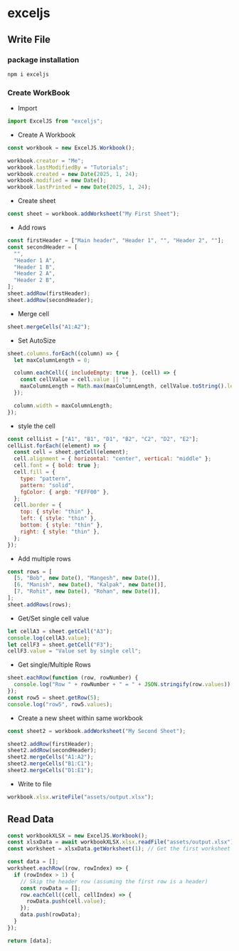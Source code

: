 # exceljs

## Write File

### package installation

```bash
npm i exceljs
```

###

### Create WorkBook

- Import

```js
import ExcelJS from "exceljs";
```

- Create A Workbook

```js
const workbook = new ExcelJS.Workbook();

workbook.creator = "Me";
workbook.lastModifiedBy = "Tutorials";
workbook.created = new Date(2025, 1, 24);
workbook.modified = new Date();
workbook.lastPrinted = new Date(2025, 1, 24);
```

- Create sheet

```js
const sheet = workbook.addWorksheet("My First Sheet");
```

- Add rows

```js
const firstHeader = ["Main header", "Header 1", "", "Header 2", ""];
const secondHeader = [
  "",
  "Header 1 A",
  "Header 1 B",
  "Header 2 A",
  "Header 2 B",
];
sheet.addRow(firstHeader);
sheet.addRow(secondHeader);
```

- Merge cell

```js
sheet.mergeCells("A1:A2");
```

- Set AutoSize

```js
sheet.columns.forEach((column) => {
  let maxColumnLength = 0;

  column.eachCell({ includeEmpty: true }, (cell) => {
    const cellValue = cell.value || "";
    maxColumnLength = Math.max(maxColumnLength, cellValue.toString().length);
  });

  column.width = maxColumnLength;
});
```

- style the cell

```js
const cellList = ["A1", "B1", "D1", "B2", "C2", "D2", "E2"];
cellList.forEach((element) => {
  const cell = sheet.getCell(element);
  cell.alignment = { horizontal: "center", vertical: "middle" };
  cell.font = { bold: true };
  cell.fill = {
    type: "pattern",
    pattern: "solid",
    fgColor: { argb: "FEFF00" },
  };
  cell.border = {
    top: { style: "thin" },
    left: { style: "thin" },
    bottom: { style: "thin" },
    right: { style: "thin" },
  };
});
```

- Add multiple rows

```js
const rows = [
  [5, "Bob", new Date(), "Mangesh", new Date()],
  [6, "Manish", new Date(), "Kalpak", new Date()],
  [7, "Rohit", new Date(), "Rohan", new Date()],
];
sheet.addRows(rows);
```

- Get/Set single cell value

```js
let cellA3 = sheet.getCell("A3");
console.log(cellA3.value);
let cellF3 = sheet.getCell("F3");
cellF3.value = "Value set by single cell";
```

- Get single/Multiple Rows

```js
sheet.eachRow(function (row, rowNumber) {
  console.log("Row " + rowNumber + " = " + JSON.stringify(row.values));
});
const row5 = sheet.getRow(5);
console.log("row5", row5.values);
```

- Create a new sheet within same workbook

```js
const sheet2 = workbook.addWorksheet("My Second Sheet");

sheet2.addRow(firstHeader);
sheet2.addRow(secondHeader);
sheet2.mergeCells("A1:A2");
sheet2.mergeCells("B1:C1");
sheet2.mergeCells("D1:E1");
```

- Write to file

```js
workbook.xlsx.writeFile("assets/output.xlsx");
```

## Read Data

```js
const workbookXLSX = new ExcelJS.Workbook();
const xlsxData = await workbookXLSX.xlsx.readFile("assets/output.xlsx");
const worksheet = xlsxData.getWorksheet(1); // Get the first worksheet

const data = [];
worksheet.eachRow((row, rowIndex) => {
  if (rowIndex > 1) {
    // Skip the header row (assuming the first row is a header)
    const rowData = [];
    row.eachCell((cell, cellIndex) => {
      rowData.push(cell.value);
    });
    data.push(rowData);
  }
});

return [data];
```

